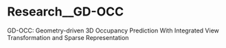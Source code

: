 # Research__GD-OCC
GD-OCC: Geometry-driven 3D Occupancy Prediction With Integrated View Transformation and Sparse Representation
